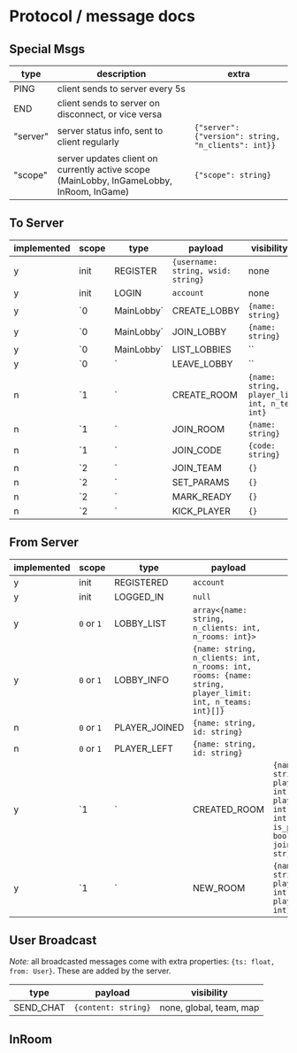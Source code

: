 # Protocol / message docs

## Special Msgs

| type | description | extra |
|--- |--- |--- |
| PING | client sends to server every 5s ||
| END | client sends to server on disconnect, or vice versa ||
| "server" | server status info, sent to client regularly | `{"server": {"version": string, "n_clients": int}}` |
| "scope" | server updates client on currently active scope (MainLobby, InGameLobby, InRoom, InGame) | `{"scope": string}` |

## To Server

| implemented | scope | type | payload | visibility req | notes |
|---|--- |--- |--- |--- |--- |
|y| init | REGISTER | `{username: string, wsid: string}` | none ||
|y| init | LOGIN | `account` | none ||
|y| `0|MainLobby` | CREATE_LOBBY | `{name: string}` | global | used by developers to create a game lobby. note: lobbies that are not whitelisted may be deleted after 1hr. |
|y| `0|MainLobby` | JOIN_LOBBY | `{name: string}` | global | join a game lobby |
|y| `0|MainLobby` | LIST_LOBBIES | `` | none | request a list of known lobbies |
|y| `0|<LobbyName>` | LEAVE_LOBBY | `` | global | leave a game lobby |
|n| `1|<LobbyName>` | CREATE_ROOM | `{name: string, player_limit: int, n_teams: int}` | none, global | | visibility corresponds to private/public room. public rooms are listed and can be joined by anyone. |
|n| `1|<LobbyName>` | JOIN_ROOM | `{name: string}` | global ||
|n| `1|<LobbyName>` | JOIN_CODE | `{code: string}` | global ||
|n| `2|<RoomName>` | JOIN_TEAM | `{}` | global ||
|n| `2|<RoomName>` | SET_PARAMS | `{}` | global ||
|n| `2|<RoomName>` | MARK_READY | `{}` | global ||
|n| `2|<RoomName>` | KICK_PLAYER | `{}` | global ||

## From Server

| implemented | scope | type | payload | extra |
|---|---|--- |--- |--- |
|y| init | REGISTERED | `account` | |
|y| init | LOGGED_IN | `null` | |
|y| `0` or `1` | LOBBY_LIST | `array<{name: string, n_clients: int, n_rooms: int}>` | |
|y| `0` or `1` | LOBBY_INFO | `{name: string, n_clients: int, n_rooms: int, rooms: {name: string, player_limit: int, n_teams: int}[]}` | |
|n| `0` or `1` | PLAYER_JOINED | `{name: string, id: string}` | |
|n| `0` or `1` | PLAYER_LEFT | `{name: string, id: string}` | |
|y| `1|<LobbyName>` | CREATED_ROOM | `{name: string, player_limit: int, player_count: int, n_teams: int, is_public: bool, join_code: str}` | |
|y| `1|<LobbyName>` | NEW_ROOM | `{name: string, player_limit: int, player_count: int}` | |

## User Broadcast

*Note:* all broadcasted messages come with extra properties: `{ts: float, from: User}`.
These are added by the server.

| type | payload | visibility |
|--- |--- |--- |
| SEND_CHAT | `{content: string}` | none, global, team, map |

## InRoom

